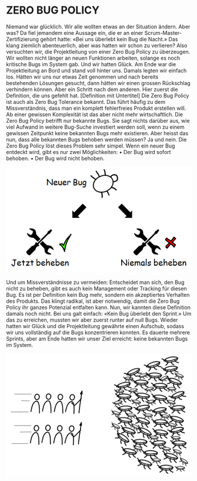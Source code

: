 ﻿# ZERO BUG POLICY
Niemand war glücklich. Wir alle wollten etwas an der Situation ändern. Aber was? Da fiel jemandem eine  Aussage ein, die er an einer Scrum-Master-Zertifizierung gehört hatte: «Bei uns überlebt kein Bug die Nacht.»  Das klang ziemlich abenteuerlich, aber was hatten wir schon zu verlieren?
Also versuchten wir, die Projektleitung von einer Zero Bug Policy zu überzeugen. Wir wollten nicht länger an  neuen Funktionen arbeiten, solange es noch kritische Bugs im System gab. Und wir hatten Glück. Am Ende  war die Projektleitung an Bord und stand voll hinter uns.
Damals legten wir einfach los. Hätten wir uns nur  etwas Zeit genommen und nach bereits bestehenden  Lösungen gesucht, dann hätten wir einen grossen  Rückschlag verhindern können. Aber ein Schritt  nach dem anderen. Hier zuerst die Definition, die  uns gefehlt hat.
[Definition mit Untertitel]
Die Zero Bug Policy ist auch als Zero Bug Tolerance bekannt. Das führt häufig zu dem Missverständnis, dass  man ein komplett fehlerfreies Produkt erstellen will. Ab einer gewissen Komplexität ist das aber nicht mehr  wirtschaftlich. Die Zero Bug Policy betrifft nur bekannte Bugs. Sie sagt nichts darüber aus, wie viel Aufwand  in weitere Bug-Suche investiert werden soll, wenn zu einem gewissen Zeitpunkt keine bekannten Bugs mehr  existieren.
Aber heisst das nun, dass alle bekannten Bugs behoben werden müssen? Ja und nein. Die Zero Bug Policy löst dieses Problem sehr simpel. Wenn ein neuer Bug entdeckt wird, gibt es nur zwei Möglichkeiten:
• Der Bug wird sofort behoben.
• Der Bug wird nicht behoben.

![Text](images/Image10.png)

Und um Missverständnisse zu vermeiden: Entscheidet man sich, den Bug nicht zu beheben, gibt es auch kein  Management oder Tracking für diesen Bug. Es ist per Definition kein Bug mehr, sondern ein akzeptiertes  Verhalten des Produkts. Das klingt radikal, ist aber notwendig, damit die Zero Bug Policy ihr ganzes Potenzial  entfalten kann.
Nun, wir kannten diese Definition damals noch nicht.  Bei uns galt einfach: «Kein Bug überlebt den Sprint.»  Um das zu erreichen, mussten wir aber zuerst runter  auf null Bugs. Wieder hatten wir Glück und die  Projektleitung gewährte einen Aufschub, sodass wir  uns vollständig auf die Bugs konzentrieren konnten.  Es dauerte mehrere Sprints, aber am Ende hatten wir  unser Ziel erreicht: keine bekannten Bugs im System.

![Text](images/Image11.jpg)
